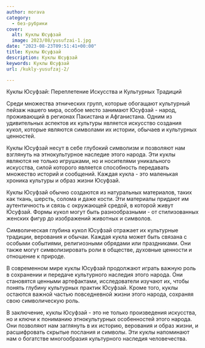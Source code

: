 ```yaml
---
author: morava
category:
  - без-рубрики
cover:
  alt: Куклы Юсуфзай
  image: 2023/08/yusufzai-1.jpg
date: "2023-08-23T09:51:41+00:00"
title: Куклы Юсуфзай
description: Куклы Юсуфзай
keywords: Куклы Юсуфзай
url: /kukly-yusufzaj-2/

---
```

Куклы Юсуфзай: Переплетение Искусства и Культурных Традиций

Среди множества этнических групп, которые обогащают культурный пейзаж нашего мира, особое место занимают Юсуфзай \- народ, проживающий в регионах Пакистана и Афганистана. Одним из удивительных аспектов их культуры является искусство создания кукол, которые являются символами их истории, обычаев и культурных ценностей.

Куклы Юсуфзай несут в себе глубокий символизм и позволяют нам взглянуть на этнокультурное наследие этого народа. Эти куклы являются не только игрушками, но и носителями уникального искусства, силой которого является способность передавать множество историй и сообщений. Каждая кукла \- это маленькая хроника культуры и образ жизни Юсуфзай.

Куклы Юсуфзай обычно создаются из натуральных материалов, таких как ткань, шерсть, солома и даже кости. Эти материалы придают им аутентичность и связь с окружающей средой, в которой живут Юсуфзай. Формы кукол могут быть разнообразными \- от стилизованных женских фигур до изображений животных и символов.

Символическая глубина кукол Юсуфзай отражает их культурные традиции, верования и обычаи. Каждая кукла может быть связана с особыми событиями, религиозными обрядами или праздниками. Они также могут символизировать роли в обществе, духовные ценности и отношение к природе.

В современном мире куклы Юсуфзай продолжают играть важную роль в сохранении и передаче культурного наследия этого народа. Они становятся ценными артефактами, исследователи изучают их, чтобы понять глубину культурных практик Юсуфзай. Кроме того, куклы остаются важной частью повседневной жизни этого народа, сохраняя свою символическую роль.

В заключение, куклы Юсуфзай \- это не только произведения искусства, но и ключи к пониманию этнокультурных особенностей этого народа. Они позволяют нам заглянуть в их историю, верования и образ жизни, и расшифровать скрытые послания и символы. Эти куклы напоминают нам о богатстве многообразия культурного наследия человечества.
